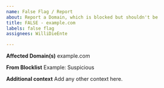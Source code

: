 ```yaml
---
name: False Flag / Report
about: Report a Domain, which is blocked but shouldn't be
title: FALSE - example.com
labels: false flag
assignees: WilliDieEnte

---
```


**Affected Domain(s)**
example.com

**From Blocklist**
Example: Suspicious

**Additional context**
Add any other context here.